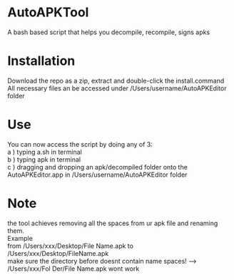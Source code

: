 # AutoAPKTool
A bash based script that helps you decompile, recompile, signs apks

# Installation 
 Download the repo as a zip, extract and double-click the install.command\
All necessary files an be accessed under /Users/username/AutoAPKEditor folder

# Use 
You can now access the script by doing any of 3:\
a ) typing a.sh in terminal\
b ) typing apk in terminal\
c ) dragging and dropping an apk/decompiled folder onto the AutoAPKEditor.app in /Users/username/AutoAPKEditor folder

# Note 
the tool achieves removing all the spaces from ur apk file and renaming them.\
Example\
from /Users/xxx/Desktop/File Name.apk to /Users/xxx/Desktop/FileName.apk\
make sure the directory before doesnt contain name spaces! --> /Users/xxx/Fol Der/File Name.apk wont work
